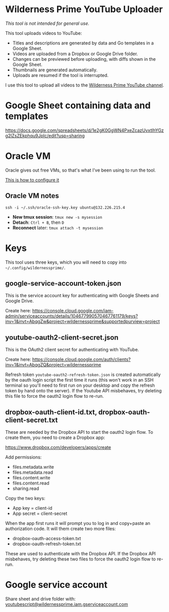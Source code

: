 # Wilderness Prime YouTube Uploader

*This tool is not intended for general use.*

This tool uploads videos to YouTube:

- Titles and descriptions are generated by data and Go templates in a Google Sheet.
- Videos are uploaded from a Dropbox or Google Drive folder.
- Changes can be previewed before uploading, with diffs shown in the Google Sheet.
- Thumbnails are generated automatically.
- Uploads are resumed if the tool is interrupted.

I use this tool to upload all videos to the [Wilderness Prime YouTube channel](https://www.youtube.com/wildernessprime).

# Google Sheet containing data and templates

https://docs.google.com/spreadsheets/d/1e2gK0GgWN4PxeZcazUvxtlhYGzg2lZsZEkphqu9Jplc/edit?usp=sharing

# Oracle VM

Oracle gives out free VMs, so that's what I've been using to run the tool. 

[This is how to configure it](oracle.md)

## Oracle VM notes

```ssh -i ~/.ssh/oracle-ssh-key.key ubuntu@132.226.215.4```

- **New tmux session**: `tmux new -s mysession`
- **Detach**: `Ctrl + B`, then `D`
- **Reconnect** later: `tmux attach -t mysession`

# Keys

This tool uses three keys, which you will need to copy into `~/.config/wildernessprime/`.

## google-service-account-token.json
This is the service account key for authenticating with Google Sheets and Google Drive.

Create here: https://console.cloud.google.com/iam-admin/serviceaccounts/details/104677990570467761179/keys?inv=1&invt=AbqgZw&project=wildernessprime&supportedpurview=project

## youtube-oauth2-client-secret.json
This is the OAuth2 client secret for authenticating with YouTube.

Create here: https://console.cloud.google.com/auth/clients?inv=1&invt=AbqgZQ&project=wildernessprime

Refresh token `youtube-oauth2-refresh-token.json` is created automatically by the oauth login script the first time it runs (this won't work in an SSH terminal so you'll need to first run on your desktop and copy the refresh token by hand onto the server). If the Youtube API misbehaves, try deleting this file to force the oauth2 login flow to re-run.

## dropbox-oauth-client-id.txt, dropbox-oauth-client-secret.txt
These are needed by the Dropbox API to start the oauth2 login flow. To create them, you need to create a Dropbox app:

https://www.dropbox.com/developers/apps/create

Add permissions:
- files.metadata.write
- files.metadata.read
- files.content.write
- files.content.read
- sharing.read

Copy the two keys:
- App key = client-id
- App secret = client-secret

When the app first runs it will prompt you to log in and copy+paste an authorization code. It will them create two more files:

- dropbox-oauth-access-token.txt
- dropbox-oauth-refresh-token.txt

These are used to authenticate with the Dropbox API. If the Dropbox API misbehaves, try deleting these two files to force the oauth2 login flow to re-run.

# Google service account

Share sheet and drive folder with: youtubescript@wildernessprime.iam.gserviceaccount.com
